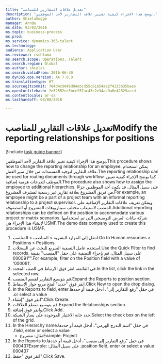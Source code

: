 ```yaml
--- 
title: "تعديل علاقات التقارير للمناصب"
description: "يوضح هذا الإجراء كيفية تغيير علاقة التقارير لأحد الموظفين."
author: ShielaSogge
manager: AnnBe
ms.date: 03/02/2016
ms.topic: business-process
ms.prod: 
ms.service: dynamics-365-talent
ms.technology: 
audience: Application User
ms.reviewer: rschloma
ms.search.scope: Operations, Talent
ms.search.region: Global
ms.author: shielas
ms.search.validFrom: 2016-06-30
ms.dyn365.ops.version: AX 7.0.0
ms.translationtype: HT
ms.sourcegitcommit: 764d4c9049d94ebcd55c61654aa2f4133b35bae6
ms.openlocfilehash: 2e52552ec5bce957ac43c2e34ac9a0e42829accd
ms.contentlocale: ar-sa
ms.lasthandoff: 08/08/2018

---
```

# <a name="modify-the-reporting-relationships-for-positions"></a><span data-ttu-id="dd883-103">تعديل علاقات التقارير للمناصب</span><span class="sxs-lookup"><span data-stu-id="dd883-103">Modify the reporting relationships for positions</span></span>

[!include [task guide banner](../../includes/task-guide-banner.md)]

<span data-ttu-id="dd883-104">يوضح هذا الإجراء كيفية تغيير علاقة التقارير لأحد الموظفين.</span><span class="sxs-lookup"><span data-stu-id="dd883-104">This procedure shows how to change the reporting relationship for an employee.</span></span> <span data-ttu-id="dd883-105">يمكن استخدام علاقة التقارير لتوجيه المستندات من خلال سير العمل.</span><span class="sxs-lookup"><span data-stu-id="dd883-105">The reporting relationship can be used for routing documents through workflow.</span></span> <span data-ttu-id="dd883-106">كما يوضح الإجراء كيفية تعيين الموظف لتدرجات هرمية إضافية.</span><span class="sxs-lookup"><span data-stu-id="dd883-106">The procedure also shows how to assign the employee to additional hierarchies.</span></span> <span data-ttu-id="dd883-107">على سبيل المثال، قد يكون أحد الموظفين جزءًا من فريق المشروع بعلاقة تقارير غير رسمية لمشرف المشروع.</span><span class="sxs-lookup"><span data-stu-id="dd883-107">For example, an employee might be a part of a project team with an informal reporting relationship to a project supervisor.</span></span> <span data-ttu-id="dd883-108">ويمكن تعريف علاقات التقارير الإضافية على المنصب لاستيعاب مختلف سيناريوهات المشروع أو المصفوفة.</span><span class="sxs-lookup"><span data-stu-id="dd883-108">Additional reporting relationships can be defined on the position to accommodate various project or matrix scenarios.</span></span> <span data-ttu-id="dd883-109">شركة بيانات العرض التوضيحي التي تم استخدامها لإنشاء هذا الإجراء هي USMF.</span><span class="sxs-lookup"><span data-stu-id="dd883-109">The demo data company used to create this procedure is USMF.</span></span>

1. <span data-ttu-id="dd883-110">انتقل إلى الموارد البشرية > المناصب > المناصب.</span><span class="sxs-lookup"><span data-stu-id="dd883-110">Go to Human resources > Positions > Positions.</span></span>
2. <span data-ttu-id="dd883-111">استخدم عامل التصفية السريع للبحث عن السجلات.</span><span class="sxs-lookup"><span data-stu-id="dd883-111">Use the Quick Filter to find records.</span></span> <span data-ttu-id="dd883-112">على سبيل المثال، قم بإجراء التصفية على حقل "المنصب" بقيمة "000091".</span><span class="sxs-lookup"><span data-stu-id="dd883-112">For example, filter on the Position field with a value of '000091'.</span></span>
3. <span data-ttu-id="dd883-113">في القائمة، انقر فوق الارتباط في الصف المحدد.</span><span class="sxs-lookup"><span data-stu-id="dd883-113">In the list, click the link in the selected row.</span></span>
4. <span data-ttu-id="dd883-114">قم بتوسيع التقارير لقسم المنصب.</span><span class="sxs-lookup"><span data-stu-id="dd883-114">Expand the Reports to position section.</span></span>
5. <span data-ttu-id="dd883-115">انقر فوق "جديد" لفتح مربع حوار الإسقاط‬.</span><span class="sxs-lookup"><span data-stu-id="dd883-115">Click New to open the drop dialog.</span></span>
6. <span data-ttu-id="dd883-116">في حقل "‏‫رفع التقارير إلى"، أدخل قيمة أو حددها.</span><span class="sxs-lookup"><span data-stu-id="dd883-116">In the Reports to field, enter or select a value.</span></span>
7. <span data-ttu-id="dd883-117">انقر فوق "إنشاء".</span><span class="sxs-lookup"><span data-stu-id="dd883-117">Click Create.</span></span>
8. <span data-ttu-id="dd883-118">قم بتوسيع مقطع العلاقات.</span><span class="sxs-lookup"><span data-stu-id="dd883-118">Expand the Relationships section.</span></span>
9. <span data-ttu-id="dd883-119">وانقر فوق إضافة.</span><span class="sxs-lookup"><span data-stu-id="dd883-119">Click Add.</span></span>
10. <span data-ttu-id="dd883-120">حدد خانة الاختيار الموجودة على يسار الشبكة.</span><span class="sxs-lookup"><span data-stu-id="dd883-120">Select the check box on the left of the grid.</span></span>
11. <span data-ttu-id="dd883-121">في حقل "‏‫اسم التدرج الهرمي"، أدخل قيمة أو حددها.</span><span class="sxs-lookup"><span data-stu-id="dd883-121">In the Hierarchy name field, enter or select a value.</span></span>
    * <span data-ttu-id="dd883-122">مثال: مشروع</span><span class="sxs-lookup"><span data-stu-id="dd883-122">Example: Project</span></span>  
12. <span data-ttu-id="dd883-123">في حقل "‏‫رفع التقارير إلى منصب"، أدخل قيمة أو حددها.</span><span class="sxs-lookup"><span data-stu-id="dd883-123">In the Reports to position field, enter or select a value.</span></span>  <span data-ttu-id="dd883-124">على سبيل المثال: 000437</span><span class="sxs-lookup"><span data-stu-id="dd883-124">Example:  000437</span></span>
13. <span data-ttu-id="dd883-125">انقر فوق "حفظ".</span><span class="sxs-lookup"><span data-stu-id="dd883-125">Click Save.</span></span>


